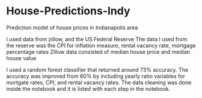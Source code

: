 # House-Predictions-Indy
Prediction model of house prices in Indianapolis area

I used data from zillow, and the US Federal Reserve
The data I used from the reserve was the CPI for inflation measure, rental vacancy rate, mortgage percentage rates
Zillow data consisted of median house price and median house value

I used a random forest classifier that returned around 73% accuracy. The accuracy was improved from 60% by including 
yearly ratio variables for mortgate rates, CPI, and rental vacancy rates. The data cleaning was done inside the notebook and it is listed with each step in the notebook.
